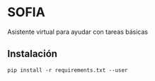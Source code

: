 # SOFIA
Asistente virtual para ayudar con tareas básicas

## Instalación
```
pip install -r requirements.txt --user
```